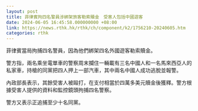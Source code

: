 ```yaml
---
layout: post
title: 菲律賓拘四名警員涉綁架旅客勒索贖金　受害人包括中國遊客
date: 2024-06-05 16:45:58.000000000 +08:00
link: https://news.rthk.hk/rthk/ch/component/k2/1756210-20240605.htm
categories: rthk
---
```


菲律賓當局拘捕四名警員，因為他們綁架四名外國遊客勒索贖金。

警方指，兩名乘坐電單車的警察周末攔住一輛載有三名中國人和一名馬來西亞人的私家車，持槍的同黨把四人押上一部汽車，其中兩名中國人成功逃脫並報警。

內政部長表示，其餘受害人被毆打，在支付相當於四萬多美元贖金後獲釋。警方根據受害人提供的資料和監控鏡頭拘捕四名警察。

警方又表示正追捕至少十名同黨。
